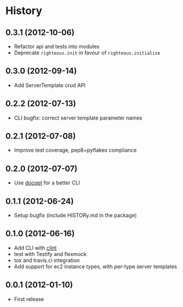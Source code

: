# History

## 0.3.1 (2012-10-06)

- Refactor api and tests into modules
- Deprecate `righteous.init` in favour of `righteous.initialise`

## 0.3.0 (2012-09-14)

- Add ServerTemplate crud API

## 0.2.2 (2012-07-13)

- CLI bugfix: correct server template parameter names

## 0.2.1 (2012-07-08)

- Improve test coverage, pep8+pyflakes compliance

## 0.2.0 (2012-07-07)

- Use [docopt](https://github.com/docopt/docopt) for a better CLI

## 0.1.1 (2012-06-24)

- Setup bugfix (include HISTORy.md in the package)

## 0.1.0 (2012-06-16)

- Add CLI with [clint](https://github.com/kennethreitz/clint)
- test with Testify and flexmock
- tox and travis.ci integration
- Add support for ec2 instance types, with per-type server templates

## 0.0.1 (2012-01-10)

- First release
